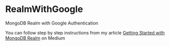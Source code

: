 # RealmWithGoogle
MongoDB Realm with Google Authentication

You can follow step by step instructions from my article [Getting Started with MongoDB Realm](https://medium.com/realm/getting-started-with-mongodb-realm-and-implementing-google-authentication-to-your-android-app-9cc3dedd4e9f?source=friends_link&sk=b48e9fc24d025381c86d5eab91616541) on Medium 
